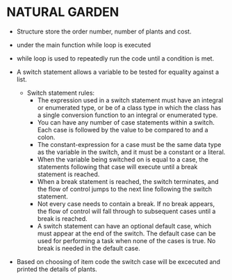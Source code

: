 # **NATURAL GARDEN**

* Structure store the order number, number of plants and cost.
* under the main function while loop is executed 
* while loop is used to repeatedly run the code until a condition is met.

* A switch statement allows a variable to be tested for equality against a list.
    * Switch statement rules:
      * The expression used in a switch statement must have an integral or enumerated type, or be of a class type in which the class has a single conversion function to         an integral or enumerated type.
      * You can have any number of case statements within a switch. Each case is followed by the value to be compared to and a colon.
      * The constant-expression for a case must be the same data type as the variable in the switch, and it must be a constant or a literal. 
      * When the variable being switched on is equal to a case, the statements following that case will execute until a break statement is reached.
      * When a break statement is reached, the switch terminates, and the flow of control jumps to the next line following the switch statement.
      * Not every case needs to contain a break. If no break appears, the flow of control will fall through to subsequent cases until a break is reached.
      * A switch statement can have an optional default case, which must appear at the end of the switch. The default case can be used for performing a task when none of         the cases is true. No break is needed in the default case.
* Based on choosing of item code the switch case will be excecuted and printed the details of plants.


